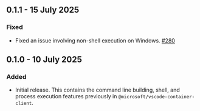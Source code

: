 ## 0.1.1 - 15 July 2025
### Fixed
* Fixed an issue involving non-shell execution on Windows. [#280](https://github.com/microsoft/vscode-docker-extensibility/issues/280)

## 0.1.0 - 10 July 2025
### Added
* Initial release. This contains the command line building, shell, and process execution features previously in `@microsoft/vscode-container-client`.
